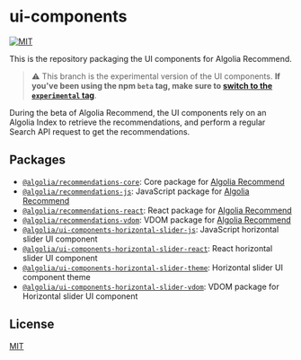 # ui-components

[![MIT](https://img.shields.io/badge/license-MIT-green?style=flat-square)](./LICENSE)

This is the repository packaging the UI components for Algolia Recommend.

> ⚠️ This branch is the experimental version of the UI components. **If you've been using the npm `beta` tag, make sure to [switch to the `experimental` tag](/packages/recommendations-react#installation)**.

During the beta of Algolia Recommend, the UI components rely on an Algolia Index to retrieve the recommendations, and perform a regular Search API request to get the recommendations.

## Packages

- [`@algolia/recommendations-core`](/packages/recommendations-react): Core package for [Algolia Recommend](https://www.algolia.com/doc/guides/algolia-ai/recommend/)
- [`@algolia/recommendations-js`](/packages/recommendations-js): JavaScript package for [Algolia Recommend](https://www.algolia.com/doc/guides/algolia-ai/recommend/)
- [`@algolia/recommendations-react`](/packages/recommendations-react): React package for [Algolia Recommend](https://www.algolia.com/doc/guides/algolia-ai/recommend/)
- [`@algolia/recommendations-vdom`](/packages/recommendations-react): VDOM package for [Algolia Recommend](https://www.algolia.com/doc/guides/algolia-ai/recommend/)
- [`@algolia/ui-components-horizontal-slider-js`](/packages/horizontal-slider-js): JavaScript horizontal slider UI component
- [`@algolia/ui-components-horizontal-slider-react`](/packages/horizontal-slider-react): React horizontal slider UI component
- [`@algolia/ui-components-horizontal-slider-theme`](/packages/horizontal-slider-theme): Horizontal slider UI component theme
- [`@algolia/ui-components-horizontal-slider-vdom`](/packages/horizontal-slider-vdom): VDOM package for Horizontal slider UI component

## License

[MIT](LICENSE)
